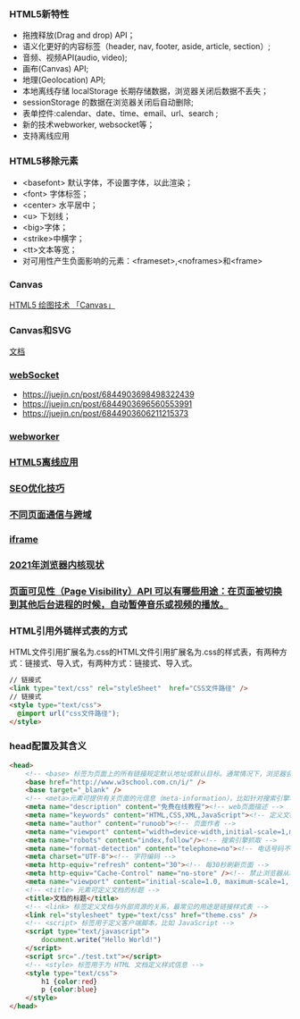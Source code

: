 ### HTML5新特性

* 拖拽释放(Drag and drop) API；
* 语义化更好的内容标签（header, nav, footer, aside, article, section）;
* 音频、视频API(audio, video);
* 画布(Canvas) API;
* 地理(Geolocation) API;
* 本地离线存储 localStorage 长期存储数据，浏览器关闭后数据不丢失；
* sessionStorage 的数据在浏览器关闭后自动删除;
* 表单控件:calendar、date、time、email、url、search ;
* 新的技术webworker, websocket等；
* 支持离线应用

### HTML5移除元素

* \<basefont\> 默认字体，不设置字体，以此渲染；
* \<font\> 字体标签；
* \<center\> 水平居中；
* \<u\> 下划线；
* \<big\>字体；
* \<strike\>中横字；
* \<tt\>文本等宽；
* 对可用性产生负面影响的元素：\<frameset\>,\<noframes\>和\<frame\>

### Canvas

[HTML5 绘图技术 「Canvas」](https://www.jianshu.com/p/7bb4896be61c)

### Canvas和SVG

[文档](https://www.w3school.com.cn/html/html5_canvas_vs_svg.asp)

### [webSocket](https://juejin.cn/post/6844903544978407431)
* https://juejin.cn/post/6844903698498322439
* https://juejin.cn/post/6844903696560553991
* https://juejin.cn/post/6844903606211215373

### [webworker](https://juejin.cn/post/6844903725249593352)

### [HTML5离线应用](https://mp.weixin.qq.com/s/Q-Z8kYWSUJpkpAkTBv1Igw)

### [SEO优化技巧](https://juejin.cn/post/6844904097263386638)

### [不同页面通信与跨域](https://juejin.cn/post/6844903613030989832)

### [iframe](https://segmentfault.com/a/1190000004502619)

### [2021年浏览器内核现状](https://juejin.cn/post/6926729677088227342)

### [页面可见性（Page Visibility）API 可以有哪些用途：在页面被切换到其他后台进程的时候，自动暂停音乐或视频的播放。](https://juejin.cn/post/6844904104834121736)

### HTML引用外链样式表的方式

HTML文件引用扩展名为.css的HTML文件引用扩展名为.css的样式表，有两种方式：链接式、导入式，有两种方式：链接式、导入式。
``` html
// 链接式
<link type="text/css" rel="styleSheet"  href="CSS文件路径" />
// 链接式
<style type="text/css">
  @import url("css文件路径");
</style>
```

### head配置及其含义

``` html
<head>
    <!-- <base> 标签为页面上的所有链接规定默认地址或默认目标。通常情况下，浏览器会从当前文档的 URL 中提取相应的元素来填写相对 URL 中的空白。使用 <base> 标签可以改变这一点。浏览器随后将不再使用当前文档的 URL，而使用指定的基本 URL 来解析所有的相对 URL。这其中包括 <a>、<img>、<link>、<form> 标签中的 URL -->
    <base href="http://www.w3school.com.cn/i/" />
    <base target="_blank" />
    <!-- <meta>元素可提供有关页面的元信息（meta-information），比如针对搜索引擎和更新频度的描述和关键词 -->
    <meta name="description" content="免费在线教程"><!-- web页面描述 -->  <!--  -->
    <meta name="keywords" content="HTML,CSS,XML,JavaScript"><!-- 定义文档关键词 -->
    <meta name="author" content="runoob"><!-- 页面作者 -->
    <meta name="viewport" content="width=device-width,initial-scale=1,minimum-scale=1,maximum-scale=1,user-scalable=no" /><!-- 不能进行缩放 -->
    <meta name="robots" content="index,follow"/><!-- 搜索引擎抓取 -->
    <meta name="format-detection" content="telephone=no"><!-- 电话号码不显示为拨号的超链接 -->
    <meta charset="UTF-8"><!-- 字符编码 -->
    <meta http-equiv="refresh" content="30"><!-- 每30秒刷新页面 -->
    <meta http-equiv="Cache-Control" name="no-store" /><!-- 禁止浏览器从本地计算机的缓存中访问页面内容 -->
    <meta name="viewport" content="initial-scale=1.0, maximum-scale=1, user-scalable=no"><!-- 为移动设备添加 viewport -->
    <!-- <title> 元素可定义文档的标题 -->
    <title>文档的标题</title>
    <!-- <link> 标签定义文档与外部资源的关系，最常见的用途是链接样式表 -->
    <link rel="stylesheet" type="text/css" href="theme.css" />
    <!-- <script> 标签用于定义客户端脚本，比如 JavaScript -->
    <script type="text/javascript">
        document.write("Hello World!")
    </script>
    <script src="./test.txt"></script>
    <!-- <style> 标签用于为 HTML 文档定义样式信息 -->
    <style type="text/css">
        h1 {color:red}
        p {color:blue}
    </style>
</head>
```